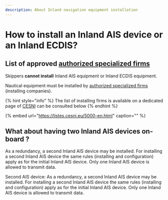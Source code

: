 ```yaml
---
description: About Inland navigation equipment installation
---
```


# How to install an Inland AIS device or an Inland ECDIS?

## List of approved [authorized specialized firms](how-to-install-inland-nautical-equipment.md#list-of-approved-installing-firms)

Skippers **cannot install** Inland AIS equipment or Inland ECDIS equipment. 

Nautical equipment must be installed by [authorized specialized firms](how-to-install-inland-nautical-equipment.md#list-of-approved-installing-firms) \(installing companies\).

{% hint style="info" %}
The list of installing firms is available on a dedicated page of [CESNI](https://github.com/ccnr/brochure-inland-ais/tree/bc34f11442ed68ffd22676466588e08ee93f5563/www.cesni.eu) can be consulted below
{% endhint %}

{% embed url="https://listes.cesni.eu/5000-en.html" caption="" %}

## What about having two Inland AIS devices on-board ?

As a redundancy, a second Inland AIS device may be installed. For installing a second Inland AIS device the same rules \(installing and configuration\) apply as for the initial Inland AIS device. Only one Inland AIS device is allowed to transmit data.

Second AIS device: As a redundancy, a second Inland AIS device may be installed. For installing a second Inland AIS device the same rules \(installing and configuration\) apply as for the initial Inland AIS device. Only one Inland AIS device is allowed to transmit data.

